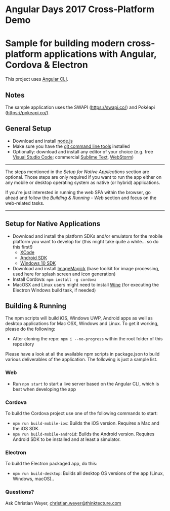 # Angular Days 2017 Cross-Platform Demo

# Sample for building modern cross-platform applications with Angular, Cordova & Electron

This project uses [Angular CLI](https://github.com/angular/angular-cli).


## Notes
The sample application uses the SWAPI (https://swapi.co/) and Pokéapi (https://pokeapi.co/).

## General Setup
* Download and install [node.js](https://nodejs.org/)
* Make sure you have the [git command line tools](https://git-scm.com/downloads) installed
* Optionally: download and install any editor of your choice (e.g. free [Visual Studio Code](https://code.visualstudio.com/); commercial [Sublime Text](https://www.sublimetext.com/), [WebStorm](https://www.jetbrains.com/webstorm/))

---
The steps mentioned in the *Setup for Native Applications* section are optional. Those steps are only required if you want to run the app either on any mobile or desktop operating system as native (or hybrid) applications.

If you're just interested in running the web SPA within the browser, go ahead and follow the *Building & Running - Web* section and focus on the web-related tasks.

---

## Setup for Native Applications
* Download and install the platform SDKs and/or emulators for the mobile platform you want to develop for (this might take quite a while… so do this first!)
  * [XCode](https://developer.apple.com/xcode/download/)
  * [Android SDK](https://developer.android.com/sdk/index.html)
  * [Windows 10 SDK](https://dev.windows.com/en-us/downloads/windows-10-sdk)
* Download and install [ImageMagick](http://www.imagemagick.org/script/binary-releases.php) (base toolkit for image processing, used here for splash screen and icon generation)
* Install Cordova: `npm install -g cordova`
* MacOSX and Linux users might need to install [Wine](https://wiki.winehq.org/) (for executing the Electron Windows build task, if needed)

## Building & Running
The npm scripts will build iOS, Windows UWP, Android apps as well as desktop applications for Mac OSX, Windows and Linux.
To get it working, please do the following:

* After cloning the repo: `npm i --no-progress` within the root folder of this repository

Please have a look at all the available npm scripts in package.json to build various deliverables of the application. The following is just a sample list.

### Web

* Run `npm start` to start a live server based on the Angular CLI, which is best when developing the app

### Cordova

To build the Cordova project use one of the following commands to start:
* `npm run build-mobile-ios`: Builds the iOS version. Requires a Mac and the iOS SDK.
* `npm run build-mobile-android`: Builds the Android version. Requires Android SDK to be installed and at least a simulator.

### Electron

To build the Electron packaged app, do this:
* `npm run build-desktop`: Builds all desktop OS versions of the app (Linux, Windows, macOS)..


### Questions?
Ask Christian Weyer, christian.weyer@thinktecture.com

